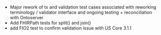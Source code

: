 * Major rework of tx and validation test cases associated with reworking terminology / validator interface and ongoing testing + reconciliation with Ontoserver
* Add FHIRPath tests for split() and join()
* add FIO2 test to confirm validation issue with US Core 3.1.1
